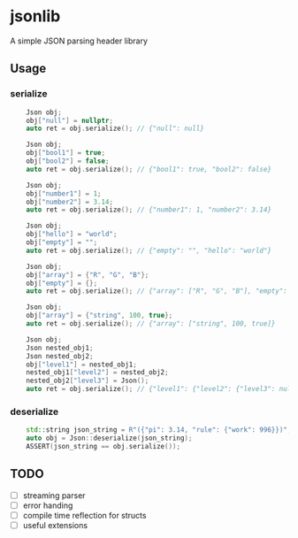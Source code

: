 # jsonlib

A simple JSON parsing header library

## Usage

### serialize

```cpp
    Json obj;
    obj["null"] = nullptr;
    auto ret = obj.serialize(); // {"null": null}
```

```cpp
    Json obj;
    obj["bool1"] = true;
    obj["bool2"] = false;
    auto ret = obj.serialize(); // {"bool1": true, "bool2": false}
```

```cpp
    Json obj;
    obj["number1"] = 1;
    obj["number2"] = 3.14;
    auto ret = obj.serialize(); // {"number1": 1, "number2": 3.14}
```

```cpp
    Json obj;
    obj["hello"] = "world";
    obj["empty"] = "";
    auto ret = obj.serialize(); // {"empty": "", "hello": "world"}
```

```cpp
    Json obj;
    obj["array"] = {"R", "G", "B"};
    obj["empty"] = {};
    auto ret = obj.serialize(); // {"array": ["R", "G", "B"], "empty": null}
```

```cpp
    Json obj;
    obj["array"] = {"string", 100, true};
    auto ret = obj.serialize(); // {"array": ["string", 100, true]}
```

```cpp
    Json obj;
    Json nested_obj1;
    Json nested_obj2;
    obj["level1"] = nested_obj1;
    nested_obj1["level2"] = nested_obj2;
    nested_obj2["level3"] = Json();
    auto ret = obj.serialize(); // {"level1": {"level2": {"level3": null}}}
```

### deserialize

```cpp
    std::string json_string = R"({"pi": 3.14, "rule": {"work": 996}})";
    auto obj = Json::deserialize(json_string);
    ASSERT(json_string == obj.serialize());
```

## TODO

- [ ] streaming parser
- [ ] error handing
- [ ] compile time reflection for structs
- [ ] useful extensions

